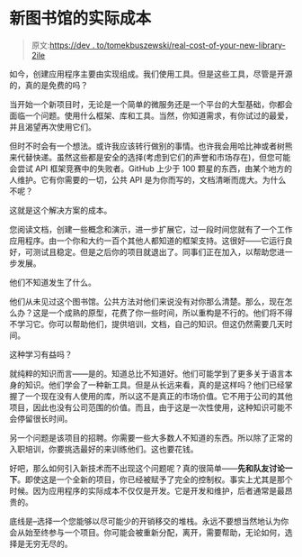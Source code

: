 # 新图书馆的实际成本

> 原文:[https://dev . to/tomekbuszewski/real-cost-of-your-new-library-2ile](https://dev.to/tomekbuszewski/real-cost-of-your-new-library-2ile)

如今，创建应用程序主要由实现组成。我们使用工具。但是这些工具，尽管是开源的，真的是免费的吗？

当开始一个新项目时，无论是一个简单的微服务还是一个平台的大型基础，你都会面临一个问题。使用什么框架、库和工具。当然，你知道需求，有你试过的最爱，并且渴望再次使用它们。

但时不时会有一个想法。或许我应该转行做别的事情。也许我会用哈比神或者树熊来代替快递。虽然这些都是安全的选择(考虑到它们的声誉和市场存在)，但您可能会尝试 API 框架竞赛中的失败者。GitHub 上少于 100 颗星的东西，由某个地方的人维护。它有你需要的一切，公共 API 是为你而写的，文档清晰而庞大。为什么不呢？

这就是这个解决方案的成本。

您阅读文档，创建一些概念和演示，进一步扩展它，过一段时间您就有了一个工作应用程序。由一个你和大约一百个其他人都知道的框架支持。这很好——它运行良好，可测试且稳定。但是之后你的项目就退出了。同事们正在加入，以帮助您进一步发展。

他们不知道发生了什么。

他们从未见过这个图书馆。公共方法对他们来说没有对你那么清楚。那么，现在怎么办？这是一个成熟的原型，花费了你一些时间，所以重构是不行的。他们将不得不学习它。你可以帮助他们，提供培训，文档，自己的知识。但这仍然需要几天时间。

这种学习有益吗？

就纯粹的知识而言——是的。知道总比不知道好。他们可能学到了更多关于语言本身的知识。他们学会了一种新工具。但是从长远来看，真的是这样吗？他们已经掌握了一个现在没有人使用的库，所以这不是真正的市场价值。它不用于公司的其他项目，因此也没有公司范围的价值。而且，由于这是一次性使用，这种知识可能不会停留很长时间。

另一个问题是该项目的招聘。你需要一些大多数人不知道的东西。所以除了正常的入职培训，你要挑选最好的来训练他们。这也要花钱。

好吧，那么如何引入新技术而不出现这个问题呢？真的很简单——**先和队友讨论一下**。即使这是一个全新的项目，你已经被赋予了完全的控制权。事实上尤其是那个时候。因为应用程序的实际成本不仅仅是开发。它是开发和维护，后者通常是最昂贵的。

底线是–选择一个您能够以尽可能少的开销移交的堆栈。永远不要想当然地认为你会从始至终参与一个项目。你可能会被重新分配，离开，需要帮助，无论如何，选择是无穷无尽的。